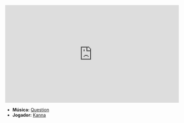 <iframe width="560" height="315" src="https://www.youtube.com/embed/iug12DnMNHQ?si=96AqLGojPefDPhqR" title="YouTube video player" frameborder="0" allow="accelerometer; autoplay; clipboard-write; encrypted-media; gyroscope; picture-in-picture; web-share" referrerpolicy="strict-origin-when-cross-origin" allowfullscreen></iframe>

- **Música:** [Question](../Músicas/Question.md)
- **Jogador:** [Kanna](../Membros/Kanna.md)